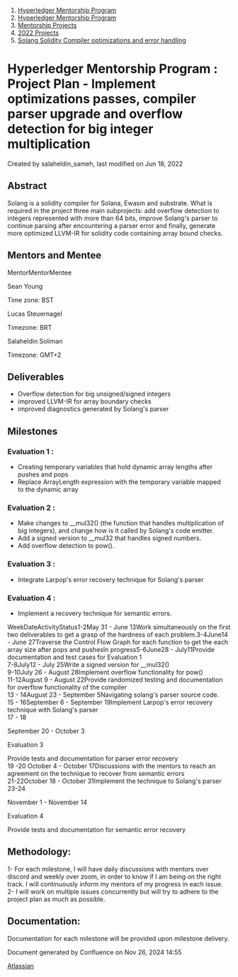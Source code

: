 1. [Hyperledger Mentorship Program](index.html)
2. [Hyperledger Mentorship Program](Hyperledger-Mentorship-Program_21954571.html)
3. [Mentorship Projects](Mentorship-Projects_21954604.html)
4. [2022 Projects](2022-Projects_21954800.html)
5. [Solang Solidity Compiler optimizations and error handling](Solang-Solidity-Compiler-optimizations-and-error-handling_21958390.html)

# Hyperledger Mentorship Program : Project Plan - Implement optimizations passes, compiler parser upgrade and overflow detection for big integer multiplication

Created by salaheldin\_sameh, last modified on Jun 18, 2022

## **Abstract**

Solang is a solidity compiler for Solana, Ewasm and substrate. What is required in the project three main subprojects: add overflow detection to integers represented with more than 64 bits, improve Solang's parser to continue parsing after encountering a parser error and finally, generate more optimized LLVM-IR for solidity code containing array bound checks.

## **Mentors and Mentee**

MentorMentorMentee

Sean Young

Time zone: BST

Lucas Steuernagel

Timezone: BRT

Salaheldin Soliman

Timezone: GMT+2

## **Deliverables**

- Overflow detection for big unsigned/signed integers
- improved LLVM-IR for array boundary checks
- improved diagnostics generated by Solang's parser

## **Milestones**

### **Evaluation 1 :**

- Creating temporary variables that hold dynamic array lengths after pushes and pops
- Replace ArrayLength expression with the temporary variable mapped to the dynamic array

### **Evaluation 2 :**

- Make changes to \_\_mul32() (the function that handles multiplication of big integers), and change how is it called by Solang's code emitter.
- Add a signed version to \_\_mul32 that handles signed numbers.
- Add overflow detection to pow().

### **Evaluation 3 :**

- Integrate Larpop's error recovery technique for Solang's parser

### **Evaluation 4 :**

- Implement a recovery technique for semantic errors.
  

WeekDateActivityStatus1-2May 31 - June 13Work simultaneously on the first two deliverables to get a grasp of the hardness of each problem.3-4June14 - June 27Traverse the Control Flow Graph for each function to get the each array size after pops and pushesIn progress5-6June28 - July11Provide documentation and test cases for Evaluation 1  
7-8July12 - July 25Write a signed version for \_\_mul32()  
9-10July 26 - August 28Implement overflow functionality for pow()  
11-12August 9 - August 22Provide randomized testing and documentation for overflow functionality of the compiler  
13 - 14August 23 - September 5Navigating solang's parser source code.  
15 - 16September 6 - September 19Implement Larpop's error recovery technique with Solang's parser  
17 - 18

September 20 - October 3

Evaluation 3

Provide tests and documentation for parser error recovery  
19 -20 October 4 - October 17Discussions with the mentors to reach an agreement on the technique to recover from semantic errors  
21-22October 18 - October 31Implement the technique to Solang's parser  
23-24

November 1 - November 14

Evaluation 4

Provide tests and documentation for semantic error recovery

## **Methodology:**

1- For each milestone, I will have daily discussions with mentors over discord and weekly over zoom, in order to know if I am being on the right track. I will continuously inform my mentors of my progress in each issue.   
2- I will work on multiple issues concurrently but will try to adhere to the project plan as much as possible.

## **Documentation:**

Documentation for each milestone will be provided upon milestone delivery.

Document generated by Confluence on Nov 26, 2024 14:55

[Atlassian](http://www.atlassian.com/)

